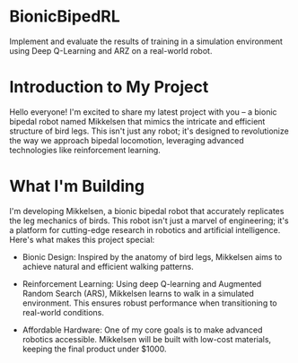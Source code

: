 # BionicBipedRL

<!-- ![bionic_biped_robot](https://github.com/Aizawa-Shun/Mikkelsen/assets/111269336/30c0de01-3d0e-4f1f-bb2e-2af102ed06ae) -->

Implement and evaluate the results of training in a simulation environment using Deep Q-Learning and ARZ on a real-world robot.

# Introduction to My Project

Hello everyone! I'm excited to share my latest project with you – a bionic bipedal robot named Mikkelsen that mimics the intricate and efficient structure of bird legs. This isn't just any robot; it's designed to revolutionize the way we approach bipedal locomotion, leveraging advanced technologies like reinforcement learning.

# What I'm Building

I'm developing Mikkelsen, a bionic bipedal robot that accurately replicates the leg mechanics of birds. This robot isn't just a marvel of engineering; it's a platform for cutting-edge research in robotics and artificial intelligence. Here's what makes this project special:

- Bionic Design: Inspired by the anatomy of bird legs, Mikkelsen aims to achieve natural and efficient walking patterns.

- Reinforcement Learning: Using deep Q-learning and Augmented Random Search (ARS), Mikkelsen learns to walk in a simulated environment. This ensures robust performance when transitioning to real-world conditions.

- Affordable Hardware: One of my core goals is to make advanced robotics accessible. Mikkelsen will be built with low-cost materials, keeping the final product under $1000.
